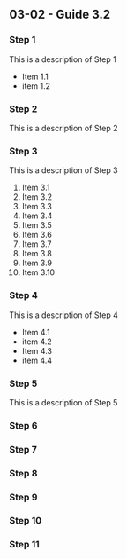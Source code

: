 <h2>03-02 - Guide 3.2                       </h2>  

### Step 1
This is a description of Step 1
- Item 1.1
- item 1.2 
<sp></sp>

### Step 2   
This is a description of Step 2
<sp></sp>

### Step 3
This is a description of Step 3
 1. Item 3.1
 2. Item 3.2
 3. Item 3.3
 4. Item 3.4
 5. Item 3.5
 6. Item 3.6
 7. Item 3.7
 8. Item 3.8
 9. Item 3.9
10. Item 3.10
<sp></sp>

### Step 4  
This is a description of Step 4
- Item 4.1
- item 4.2 
- Item 4.3
- item 4.4 
<sp></sp>

### Step 5   
This is a description of Step 5
<sp></sp>

### Step 6   
<sp></sp>

### Step 7
<sp></sp>

### Step 8
<sp></sp>

### Step 9
<sp></sp>

### Step 10
<sp></sp>

### Step 11
<sp></sp>

<br/>
<br/>
<br/>
<br/>
<br/>
<br/>
<br/>
<br/>
<br/>
<br/>
<br/>
<br/>
<br/>
<br/>
<br/>
<br/>
<br/>
<br/>
<br/>
<br/>
<br/>
<br/>



<span></span>